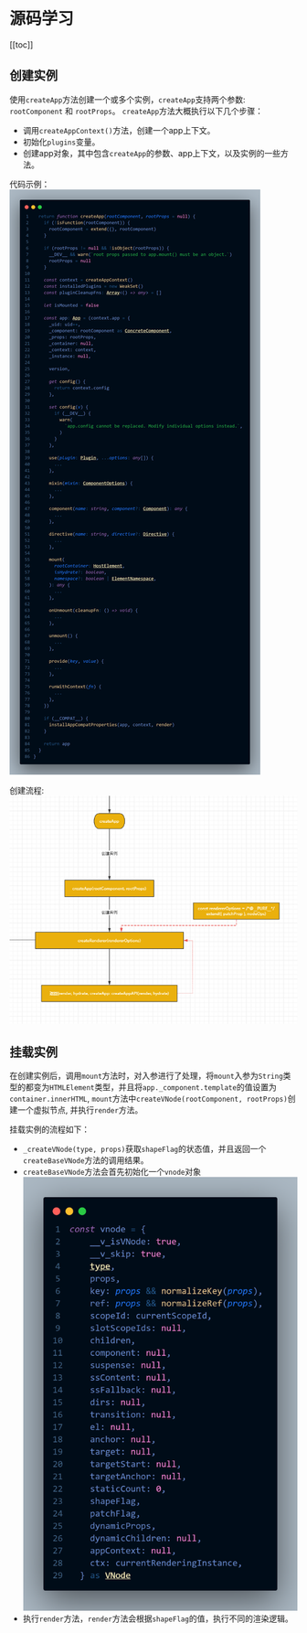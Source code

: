 # 源码学习

[[toc]]

## 创建实例

使用`createApp`方法创建一个或多个实例，`createApp`支持两个参数: `rootComponent` 和 `rootProps`。
`createApp`方法大概执行以下几个步骤：

- 调用`createAppContext()`方法，创建一个app上下文。
- 初始化`plugins`变量。
- 创建app对象，其中包含`createApp`的参数、app上下文，以及实例的一些方法。
  
代码示例：
![alt 创建实例代码示例](./image/createApp.png)

创建流程:
![alt 创建实例流程示例](./image/createApp-create-process.png)

## 挂载实例

在创建实例后，调用`mount`方法时，对入参进行了处理，将`mount`入参为`String`类型的都变为`HTMLElement`类型，并且将`app._component.template`的值设置为`container.innerHTML`, `mount`方法中`createVNode(rootComponent, rootProps)`创建一个虚拟节点, 并执行`render`方法。

挂载实例的流程如下：

- `_createVNode(type, props)`获取`shapeFlag`的状态值，并且返回一个`createBaseVNode`方法的调用结果。
- `createBaseVNode`方法会首先初始化一个`vnode`对象
![alt 虚拟节点初始化对象](./image/mount-vnode-init-obj.png)
- 执行`render`方法，`render`方法会根据`shapeFlag`的值，执行不同的渲染逻辑。
